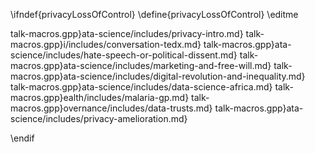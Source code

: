 \ifndef{privacyLossOfControl}
\define{privacyLossOfControl}
\editme

talk-macros.gpp}ata-science/includes/privacy-intro.md}
talk-macros.gpp}i/includes/conversation-tedx.md}
talk-macros.gpp}ata-science/includes/hate-speech-or-political-dissent.md}
talk-macros.gpp}ata-science/includes/marketing-and-free-will.md}
talk-macros.gpp}ata-science/includes/digital-revolution-and-inequality.md}
talk-macros.gpp}ata-science/includes/data-science-africa.md}
talk-macros.gpp}ealth/includes/malaria-gp.md}
talk-macros.gpp}overnance/includes/data-trusts.md}
talk-macros.gpp}ata-science/includes/privacy-amelioration.md}


\endif
